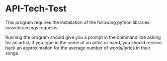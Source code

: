 # API-Tech-Test

This program requires the installation of the following python libraries:
musicbrainzngs
requests

Running the program should give you a prompt in the command line asking for an artist,
if you type in the name of an artist or band, you should receive back an approximation for
the average number of words/lyrics in their songs.
